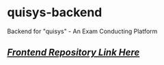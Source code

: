 # quisys-backend

Backend for "quisys" - An Exam Conducting Platform


## [***Frontend Repository Link Here***](https://github.com/samyakj2307/quisys)
